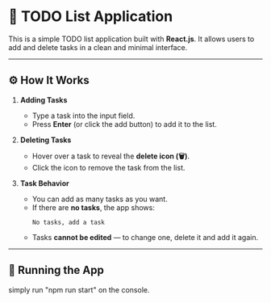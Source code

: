 # 📝 TODO List Application  

This is a simple TODO list application built with **React.js**. It allows users to add and delete tasks in a clean and minimal interface.  

---

## ⚙️ How It Works  

1. **Adding Tasks**  
   - Type a task into the input field.  
   - Press **Enter** (or click the add button) to add it to the list.  

2. **Deleting Tasks**  
   - Hover over a task to reveal the **delete icon (🗑️)**.  
   - Click the icon to remove the task from the list.  

3. **Task Behavior**  
   - You can add as many tasks as you want.  
   - If there are **no tasks**, the app shows:  
     ```
     No tasks, add a task
     ```  
   - Tasks **cannot be edited** — to change one, delete it and add it again.  

---

## 🚀 Running the App  

simply run "npm run start" on the console.
